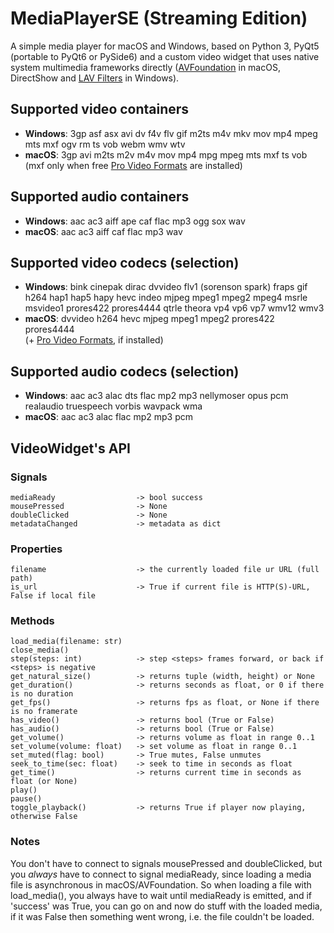 # MediaPlayerSE (Streaming Edition)
A simple media player for macOS and Windows, based on Python 3, PyQt5 (portable to PyQt6 or PySide6) and a custom video widget that uses native system multimedia frameworks directly ([AVFoundation](https://developer.apple.com/av-foundation/) in macOS, DirectShow and [LAV Filters](https://github.com/Nevcairiel/LAVFilters) in Windows).

## Supported video containers
* **Windows**: 3gp asf asx avi dv f4v flv gif m2ts m4v mkv mov mp4 mpeg mts mxf ogv rm ts vob webm wmv wtv
* **macOS**: 3gp avi m2ts m2v m4v mov mp4 mpg mpeg mts mxf ts vob  
(mxf only when free [Pro Video Formats](https://support.apple.com/en-us/106396) are installed)  

## Supported audio containers
* **Windows**: aac ac3 aiff ape caf flac mp3 ogg sox wav
* **macOS**: aac ac3 aiff caf flac mp3 wav

## Supported video codecs (selection)
* **Windows**: bink cinepak dirac dvvideo flv1 (sorenson spark) fraps gif h264 hap1 hap5 hapy hevc indeo mjpeg mpeg1 mpeg2 mpeg4 msrle msvideo1 prores422 prores4444 qtrle theora vp4 vp6 vp7 wmv12 wmv3
* **macOS**: dvvideo h264 hevc mjpeg mpeg1 mpeg2 prores422 prores4444  
(+ [Pro Video Formats](https://support.apple.com/en-us/106396), if installed)

## Supported audio codecs (selection)
* **Windows**: aac ac3 alac dts flac mp2 mp3 nellymoser opus pcm realaudio truespeech vorbis wavpack wma
* **macOS**: aac ac3 alac flac mp2 mp3 pcm

## VideoWidget's API

### Signals
```
mediaReady                  -> bool success
mousePressed                -> None
doubleClicked               -> None
metadataChanged             -> metadata as dict
```
### Properties
```
filename                    -> the currently loaded file ur URL (full path)
is_url                      -> True if current file is HTTP(S)-URL, False if local file
```
### Methods
```
load_media(filename: str)
close_media()
step(steps: int)            -> step <steps> frames forward, or back if <steps> is negative
get_natural_size()          -> returns tuple (width, height) or None
get_duration()              -> returns seconds as float, or 0 if there is no duration
get_fps()                   -> returns fps as float, or None if there is no framerate
has_video()                 -> returns bool (True or False)
has_audio()                 -> returns bool (True or False)
get_volume()                -> returns volume as float in range 0..1
set_volume(volume: float)   -> set volume as float in range 0..1
set_muted(flag: bool)       -> True mutes, False unmutes
seek_to_time(sec: float)    -> seek to time in seconds as float
get_time()                  -> returns current time in seconds as float (or None)
play()
pause()
toggle_playback()           -> returns True if player now playing, otherwise False
```

### Notes
You don't have to connect to signals mousePressed and doubleClicked, but you *always* have to connect to signal mediaReady, since loading a media file is asynchronous in macOS/AVFoundation. So when loading a file with load_media(), you always have to wait until mediaReady is emitted, and if 'success' was True, you can go on and now do stuff with the loaded media, if it was False then something went wrong, i.e. the file couldn't be loaded.
